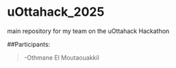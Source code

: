 # uOttahack_2025
main repository for my team on the uOttahack Hackathon

##Participants:
>-Othmane El Moutaouakkil<br/>
